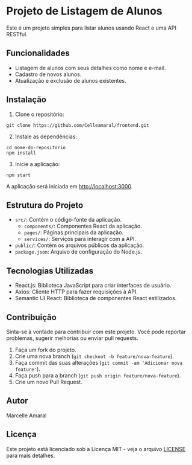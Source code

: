 # Projeto de Listagem de Alunos

Este é um projeto simples para listar alunos usando React e uma API RESTful.

## Funcionalidades

- Listagem de alunos com seus detalhes como nome e e-mail.
- Cadastro de novos alunos.
- Atualização e exclusão de alunos existentes.

## Instalação

1. Clone o repositório:

```
git clone https://github.com/Celleamaral/frontend.git
```

2. Instale as dependências:

```
cd nome-do-repositorio
npm install
```

3. Inicie a aplicação:

```
npm start
```

A aplicação será iniciada em [http://localhost:3000](http://localhost:3000).

## Estrutura do Projeto

- `src/`: Contém o código-fonte da aplicação.
  - `components/`: Componentes React da aplicação.
  - `pages/`: Páginas principais da aplicação.
  - `services/`: Serviços para interagir com a API.
- `public/`: Contém os arquivos públicos da aplicação.
- `package.json`: Arquivo de configuração do Node.js.

## Tecnologias Utilizadas

- React.js: Biblioteca JavaScript para criar interfaces de usuário.
- Axios: Cliente HTTP para fazer requisições à API.
- Semantic UI React: Biblioteca de componentes React estilizados.

## Contribuição

Sinta-se à vontade para contribuir com este projeto. Você pode reportar problemas, sugerir melhorias ou enviar pull requests.

1. Faça um fork do projeto.
2. Crie uma nova branch (`git checkout -b feature/nova-feature`).
3. Faça commit das suas alterações (`git commit -am 'Adicionar nova feature'`).
4. Faça push para a branch (`git push origin feature/nova-feature`).
5. Crie um novo Pull Request.

## Autor

Marcelle Amaral

## Licença

Este projeto está licenciado sob a Licença MIT - veja o arquivo [LICENSE](LICENSE) para mais detalhes.
